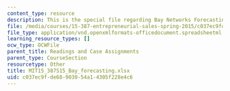 ```yaml
---
content_type: resource
description: This is the special file regarding Bay Networks Forecasting.
file: /media/courses/15-387-entrepreneurial-sales-spring-2015/c037ec9fde68903054a14305f228e4c6_MIT15_387S15_Bay_forecasting.xlsx
file_type: application/vnd.openxmlformats-officedocument.spreadsheetml.sheet
learning_resource_types: []
ocw_type: OCWFile
parent_title: Readings and Case Assignments
parent_type: CourseSection
resourcetype: Other
title: MIT15_387S15_Bay_forecasting.xlsx
uid: c037ec9f-de68-9030-54a1-4305f228e4c6
---
```

